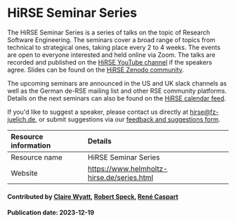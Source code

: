 



# HiRSE Seminar Series

The HiRSE Seminar Series is a series of talks on the topic of Research Software Engineering. The seminars cover a broad range of topics from technical to strategical ones, taking place every 2 to 4 weeks. The events are open to everyone interested and held online via Zoom. The talks are recorded and published on the [HiRSE YouTube channel](https://www.youtube.com/@Helmholtz_Platform_for_RSE) if the speakers agree. Slides can be found on the [HiRSE Zenodo community](https://zenodo.org/communities/hirse/).

The upcoming seminars are announced in the US and UK slack channels as well as the German de-RSE mailing list and other RSE community platforms. Details on the next seminars can also be found on the [HiRSE calendar feed](https://b2drop.eudat.eu/apps/calendar/p/Z9NWzFdrS8fAXPd9).

If you'd like to suggest a speaker, please contact us directly at [hirse@fz-juelich.de](mailto:hirse@fz-juelich.de), or submit suggestions via our [feedback and suggestions form](forms.gle/XH2fMa3MEikjB9pt5).

Resource information | Details
:--- | :---
Resource name | HiRSE Seminar Series
Website | https://www.helmholtz-hirse.de/series.html


#### Contributed by [Claire Wyatt](https://github.com/ClaireWyatt), [Robert Speck](https://github.com/pancetta), [René Caspart](https://github.com/rcaspart)
#### Publication date: 2023-12-19

<!---
Publish: yes
Categories: skills
Topics: online learning
Level: 2
Prerequisites: default
Aggregate: none
--->

